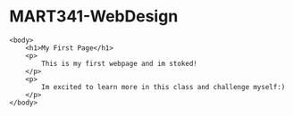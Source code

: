 # MART341-WebDesign
<!DOCTYPE html>
<html>
   
    <body>
        <h1>My First Page</h1>
        <p>
            This is my first webpage and im stoked!
        </p>
        <p>
            Im excited to learn more in this class and challenge myself:)
        </p>
    </body>
</html>
